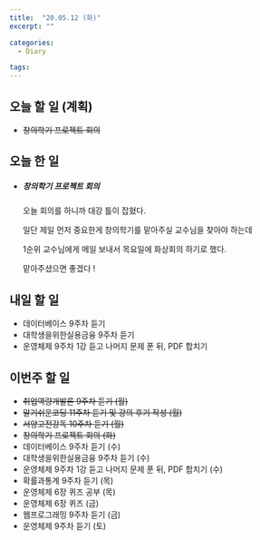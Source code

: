 ```yaml
---
title:  "20.05.12 (화)"
excerpt: ""

categories:
  - Diary

tags:
---
```


## 오늘 할 일 (계획)

- ~~창의학기 프로젝트 회의~~


## 오늘 한 일

- ##### 창의학기 프로젝트 회의

  오늘 회의를 하니까 대강 틀이 잡혔다.

  일단 제일 먼저 중요한게 창의학기를 맡아주실 교수님을 찾아야 하는데

  1순위 교수님에게 메일 보내서 목요일에 화상회의 하기로 했다.

  맡아주셨으면 좋겠다 !

## 내일 할 일

- 데이터베이스 9주차 듣기
- 대학생을위한실용금융 9주차 듣기
- 운영체제 9주차 1강 듣고 나머지 문제 푼 뒤, PDF 합치기

## 이번주 할 일

- ~~취업역량개발론 9주차 듣기 (월)~~
- ~~알기쉬운코딩 11주차 듣기 및 강의 후기 작성 (월)~~
- ~~서양고전강독 10주차 듣기 (월)~~
- ~~창의학기 프로젝트 회의 (화)~~
- 데이터베이스 9주차 듣기 (수)
- 대학생을위한실용금융 9주차 듣기 (수)
- 운영체제 9주차 1강 듣고 나머지 문제 푼 뒤, PDF 합치기 (수)
- 확률과통계 9주차 듣기 (목)
- 운영체제 6장 퀴즈 공부 (목)
- 운영체제 6장 퀴즈 (금)
- 웹프로그래밍 9주차 듣기 (금)
- 운영체제 9주차 듣기 (토)
